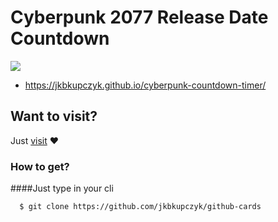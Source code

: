 # Cyberpunk 2077 Release Date Countdown

![](https://github.com/jkbkupczyk/cyberpunk-countdown-timer/blob/main/img/readme.PNG)

+ https://jkbkupczyk.github.io/cyberpunk-countdown-timer/

## Want to visit?

Just <a href="https://jkbkupczyk.github.io/cyberpunk-countdown-timer/" target="_blank" rel="noopener noreferrer">visit</a> ❤

### How to get?
  ####Just type in your cli
```git
  $ git clone https://github.com/jkbkupczyk/github-cards
```

